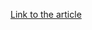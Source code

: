 [Link to the article](https://googleprojectzero.blogspot.com/2019/12/calling-local-windows-rpc-servers-from.html)
